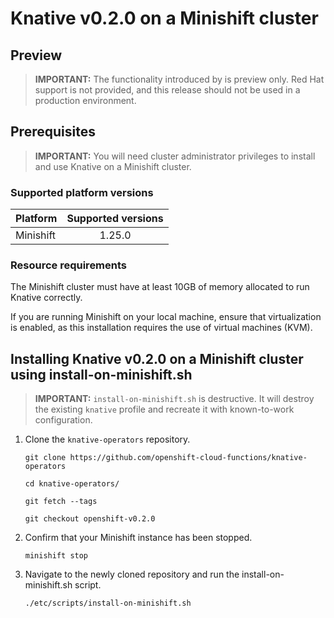 # Knative v0.2.0 on a Minishift cluster
Preview
------

> **IMPORTANT:** The functionality introduced by  is preview only. Red Hat support is not provided, and this release should not be used in a production environment.

## Prerequisites

> **IMPORTANT:** You will need cluster administrator privileges to install and use Knative on a Minishift cluster.

### Supported platform versions

| Platform        | Supported versions           |
| ------------- |:-------------:|
| Minishift      | 1.25.0 |

### Resource requirements

The Minishift cluster must have at least 10GB of memory allocated to run Knative correctly.

If you are running Minishift on your local machine, ensure that virtualization is enabled, as this installation requires the use of virtual machines (KVM).


## Installing Knative v0.2.0 on a Minishift cluster using install-on-minishift.sh

> **IMPORTANT:** `install-on-minishift.sh` is destructive. It will destroy the existing `knative` profile and recreate it with known-to-work configuration.

1. Clone the `knative-operators` repository.

   `git clone https://github.com/openshift-cloud-functions/knative-operators`
   
   `cd knative-operators/`   
   
   `git fetch --tags`
   
   `git checkout openshift-v0.2.0`


2. Confirm that your Minishift instance has been stopped.

	`minishift stop`

3. Navigate to the newly cloned repository and run the install-on-minishift.sh script.

	`./etc/scripts/install-on-minishift.sh`
